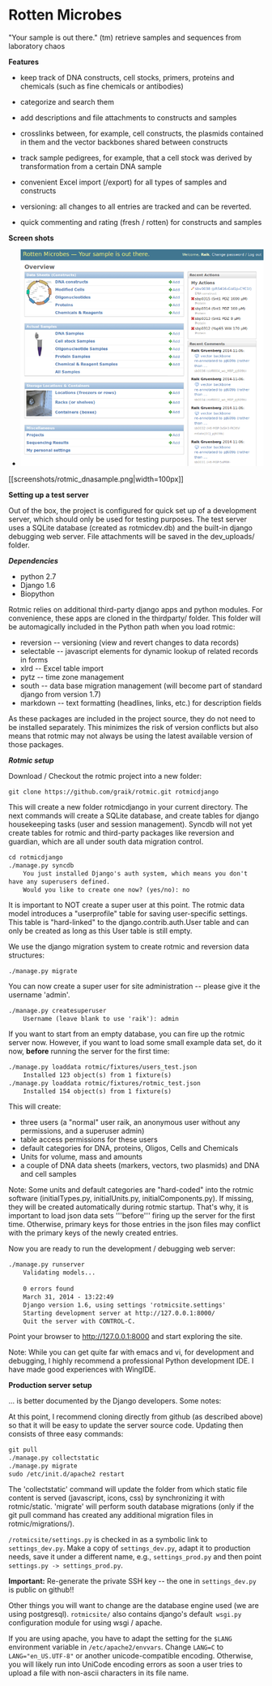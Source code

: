 Rotten Microbes
================

"Your sample is out there." (tm)
retrieve samples and sequences from laboratory chaos

__Features__

 * keep track of DNA constructs, cell stocks, primers, proteins and
   chemicals (such as fine chemicals or antibodies)

 * categorize and search them

 * add descriptions and file attachments to constructs and samples

 * crosslinks between, for example, cell constructs, the plasmids
   contained in them and the vector backbones shared between
   constructs

 * track sample pedigrees, for example, that a cell stock was derived
   by transformation from a certain DNA sample

 * convenient Excel import (/export) for all types of samples and constructs

 * versioning: all changes to all entries are tracked and can be
   reverted.

 * quick commenting and rating (fresh / rotten) for constructs and
   samples


__Screen shots__

 * ![Landing page](/screenshots/rotmic_home.png?raw=true)

[[screenshots/rotmic_dnasample.png|width=100px]]


__Setting up a test server__

Out of the box, the project is configured for quick set up of a development server, which should only be used for testing purposes. The test server uses a SQLite database (created as rotmicdev.db) and the built-in django debugging web server. File attachments will be saved in the dev_uploads/ folder.

___Dependencies___

 * python 2.7
 * Django 1.6
 * Biopython

Rotmic relies on additional third-party django apps and python modules. For convenience, these apps are cloned in the thirdparty/ folder. This folder will be automagically included in the Python path when you load rotmic:

 * reversion -- versioning (view and revert changes to data records)
 * selectable -- javascript elements for dynamic lookup of related records in forms
 * xlrd -- Excel table import
 * pytz -- time zone management
 * south -- data base migration management (will become part of standard django from version 1.7)
 * markdown -- text formatting (headlines, links, etc.) for description fields

As these packages are included in the project source, they do not need to be installed separately. This minimizes the risk of version conflicts but also means that rotmic may not always be using the latest available version of those packages.

___Rotmic setup___

Download / Checkout the rotmic project into a new folder:


    git clone https://github.com/graik/rotmic.git rotmicdjango


This will create a new folder rotmicdjango in your current directory. The next commands will create a SQLite database, and create tables for django housekeeping tasks (user and session management). Syncdb will not yet create tables for rotmic and third-party packages like reversion and guardian, which are all under south data migration control.

    cd rotmicdjango
    ./manage.py syncdb
        You just installed Django's auth system, which means you don't have any superusers defined.
        Would you like to create one now? (yes/no): no

It is important to NOT create a super user at this point. The rotmic data model introduces a "userprofile" table for saving user-specific settings. This table is "hard-linked" to the django.contrib.auth.User table and can only be created as long as this User table is still empty.

We use the django migration system to create rotmic and reversion data structures:

    ./manage.py migrate

You can now create a super user for site administration -- please give it the username 'admin'.

    ./manage.py createsuperuser
        Username (leave blank to use 'raik'): admin

If you want to start from an empty database, you can fire up the rotmic server now. 
However, if you want to load some small example data set, do it now, **before** running the server for the first time:

    ./manage.py loaddata rotmic/fixtures/users_test.json
        Installed 123 object(s) from 1 fixture(s)
    ./manage.py loaddata rotmic/fixtures/rotmic_test.json
        Installed 154 object(s) from 1 fixture(s)

This will create:
 * three users (a "normal" user raik, an anonymous user without any permissions, and a superuser admin)
 * table access permissions for these users
 * default categories for DNA, proteins, Oligos, Cells and Chemicals
 * Units for volume, mass and amounts
 * a couple of DNA data sheets (markers, vectors, two plasmids) and DNA and cell samples

Note: Some units and default categories are "hard-coded" into the rotmic software (initialTypes.py, initialUnits.py, initialComponents.py). If missing, they will be created automatically during rotmic startup. That's why, it is important to load json data sets '''before''' firing up the server for the first time. Otherwise, primary keys for those entries in the json files may conflict with the primary keys of the newly created entries.

Now you are ready to run the development / debugging web server:

    ./manage.py runserver
        Validating models...
        
        0 errors found
        March 31, 2014 - 13:22:49
        Django version 1.6, using settings 'rotmicsite.settings'
        Starting development server at http://127.0.0.1:8000/
        Quit the server with CONTROL-C.

Point your browser to http://127.0.0.1:8000 and start exploring the site.

Note: While you can get quite far with emacs and vi, for development and debugging, I highly recommend a professional Python development IDE. I have made good experiences with WingIDE.

__Production server setup__

... is better documented by the Django developers. Some notes:

At this point, I recommend cloning directly from github (as described above) so that 
it will be easy to update the server source code. Updating then consists of three easy commands:

    git pull
    ./manage.py collectstatic
    ./manage.py migrate
    sudo /etc/init.d/apache2 restart

The 'collectstatic' command will update the folder from which static file content is served 
(javascript, icons, css) by synchronizing it with rotmic/static. 'migrate' will perform
south database migrations (only if the git pull command has created any additional migration
files in rotmic/migrations/).

`/rotmicsite/settings.py` is checked in as a symbolic link to `settings_dev.py`.
Make a copy of `settings_dev.py`, adapt it to production needs, save it under a different name,
e.g., `settings_prod.py` and then point `settings.py -> settings_prod.py`.

**Important:** Re-generate the private SSH key -- the one in `settings_dev.py` is public on github!!

Other things you will want to change are the database engine used (we are using postgresql). 
`rotmicsite/` also contains django's default` wsgi.py` configuration module for using wsgi / apache. 

If you are using apache, you have to adapt the setting for the `$LANG` environment variable in 
`/etc/apache2/envvars`. Change `LANG=C` to `LANG="en_US.UTF-8"` or another unicode-compatible encoding. 
Otherwise, you will likely run into UniCode encoding errors as soon a user tries to upload a file 
with non-ascii characters in its file name.
